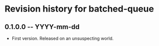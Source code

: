 # Revision history for batched-queue

## 0.1.0.0 -- YYYY-mm-dd

* First version. Released on an unsuspecting world.
